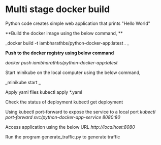 # Multi stage docker build

Python code creates simple web application that prints "Hello World"

**Build the docker image using the below command, **

_docker build -t iambharathbs/python-docker-app:latest . _

**Push to the docker registry using below command**

_docker push iambharathbs/python-docker-app:latest_

Start minikube on the local computer using the below command, 

_minikube start _

Apply yaml files 
kubectl apply *.yaml 

Check the status of deployment 
kubectl get deployment

Using kubectl port-forward to expose the service to a local port
_kubectl port-forward svc/python-docker-app-service 8080:80_

Access application using the below URL 
_http://localhost:8080_

Run the program generate_traffic.py to generate traffic




